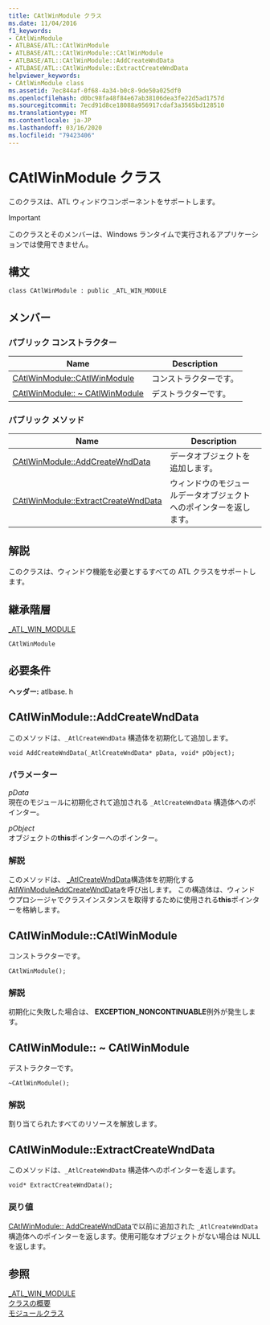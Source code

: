 ```yaml
---
title: CAtlWinModule クラス
ms.date: 11/04/2016
f1_keywords:
- CAtlWinModule
- ATLBASE/ATL::CAtlWinModule
- ATLBASE/ATL::CAtlWinModule::CAtlWinModule
- ATLBASE/ATL::CAtlWinModule::AddCreateWndData
- ATLBASE/ATL::CAtlWinModule::ExtractCreateWndData
helpviewer_keywords:
- CAtlWinModule class
ms.assetid: 7ec844af-0f68-4a34-b0c8-9de50a025df0
ms.openlocfilehash: d0bc98fa48f84e67ab38106dea3fe22d5ad1757d
ms.sourcegitcommit: 7ecd91d8ce18088a956917cdaf3a3565bd128510
ms.translationtype: MT
ms.contentlocale: ja-JP
ms.lasthandoff: 03/16/2020
ms.locfileid: "79423406"
---
```

# <a name="catlwinmodule-class"></a>CAtlWinModule クラス

このクラスは、ATL ウィンドウコンポーネントをサポートします。

> [!IMPORTANT]
>  このクラスとそのメンバーは、Windows ランタイムで実行されるアプリケーションでは使用できません。

## <a name="syntax"></a>構文

```
class CAtlWinModule : public _ATL_WIN_MODULE
```

## <a name="members"></a>メンバー

### <a name="public-constructors"></a>パブリック コンストラクター

|Name|Description|
|----------|-----------------|
|[CAtlWinModule::CAtlWinModule](#catlwinmodule)|コンストラクターです。|
|[CAtlWinModule:: ~ CAtlWinModule](#dtor)|デストラクターです。|

### <a name="public-methods"></a>パブリック メソッド

|Name|Description|
|----------|-----------------|
|[CAtlWinModule::AddCreateWndData](#addcreatewnddata)|データオブジェクトを追加します。|
|[CAtlWinModule::ExtractCreateWndData](#extractcreatewnddata)|ウィンドウのモジュールデータオブジェクトへのポインターを返します。|

## <a name="remarks"></a>解説

このクラスは、ウィンドウ機能を必要とするすべての ATL クラスをサポートします。

## <a name="inheritance-hierarchy"></a>継承階層

[_ATL_WIN_MODULE](atl-typedefs.md#_atl_win_module)

`CAtlWinModule`

## <a name="requirements"></a>必要条件

**ヘッダー:** atlbase. h

##  <a name="addcreatewnddata"></a>CAtlWinModule::AddCreateWndData

このメソッドは、`_AtlCreateWndData` 構造体を初期化して追加します。

```
void AddCreateWndData(_AtlCreateWndData* pData, void* pObject);
```

### <a name="parameters"></a>パラメーター

*pData*<br/>
現在のモジュールに初期化されて追加される `_AtlCreateWndData` 構造体へのポインター。

*pObject*<br/>
オブジェクトの**this**ポインターへのポインター。

### <a name="remarks"></a>解説

このメソッドは、 [_AtlCreateWndData](../../atl/reference/atlcreatewnddata-structure.md)構造体を初期化する[AtlWinModuleAddCreateWndData](winmodule-global-functions.md#atlwinmoduleaddcreatewnddata)を呼び出します。 この構造体は、ウィンドウプロシージャでクラスインスタンスを取得するために使用される**this**ポインターを格納します。

##  <a name="catlwinmodule"></a>CAtlWinModule::CAtlWinModule

コンストラクターです。

```
CAtlWinModule();
```

### <a name="remarks"></a>解説

初期化に失敗した場合は、 **EXCEPTION_NONCONTINUABLE**例外が発生します。

##  <a name="dtor"></a>CAtlWinModule:: ~ CAtlWinModule

デストラクターです。

```
~CAtlWinModule();
```

### <a name="remarks"></a>解説

割り当てられたすべてのリソースを解放します。

##  <a name="extractcreatewnddata"></a>CAtlWinModule::ExtractCreateWndData

このメソッドは、`_AtlCreateWndData` 構造体へのポインターを返します。

```
void* ExtractCreateWndData();
```

### <a name="return-value"></a>戻り値

[CAtlWinModule:: AddCreateWndData](#addcreatewnddata)で以前に追加された `_AtlCreateWndData` 構造体へのポインターを返します。使用可能なオブジェクトがない場合は NULL を返します。

## <a name="see-also"></a>参照

[_ATL_WIN_MODULE](atl-typedefs.md#_atl_win_module)<br/>
[クラスの概要](../../atl/atl-class-overview.md)<br/>
[モジュールクラス](../../atl/atl-module-classes.md)
